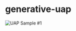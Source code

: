 # generative-uap

![UAP Sample #1](generative-uap/224x224-samples/rand_conv_224x224_iter45_id00814799.png)
